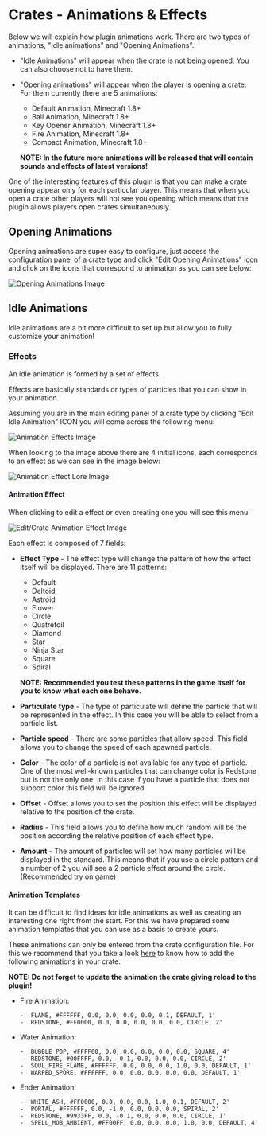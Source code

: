 # Crates - Animations & Effects

Below we will explain how plugin animations work. There are two types of animations, "Idle animations" and "Opening Animations".

* "Idle Animations" will appear when the crate is not being opened. You can also choose not to have them.

* "Opening animations" will appear when the player is opening a crate. For them currently there are 5 animations:

  * Default Animation, Minecraft 1.8+
  * Ball Animation, Minecraft 1.8+
  * Key Opener Animation, Minecraft 1.8+
  * Fire Animation, Minecraft 1.8+
  * Compact Animation, Minecraft 1.8+

  **NOTE: In the future more animations will be released that will contain sounds and effects of latest versions!**

One of the interesting features of this plugin is that you can make a crate opening appear only for each particular player. This means that when you open a crate other players will not see you opening which means that the plugin allows players open crates simultaneously.

## Opening Animations

Opening animations are super easy to configure, just access the configuration panel of a crate type and click "Edit Opening Animations" icon and click on the icons that correspond to animation as you can see below:

![Opening Animations Image](https://github.com/Phoenix-Plugins/phoenix-crates-wiki/tree/main/images/Animations-&-Effects-1.png)

## Idle Animations

Idle animations are a bit more difficult to set up but allow you to fully customize your animation!

### Effects

An idle animation is formed by a set of effects.

Effects are basically standards or types of particles that you can show in your animation.

Assuming you are in the main editing panel of a crate type by clicking "Edit Idle Animation" ICON you will come across the following menu:

![Animation Effects Image](https://github.com/Phoenix-Plugins/phoenix-crates-wiki/tree/main/images/Animations-&-Effects-2.png)

When looking to the image above there are 4 initial icons, each corresponds to an effect as we can see in the image below:

![Animation Effect Lore Image](https://github.com/Phoenix-Plugins/phoenix-crates-wiki/tree/main/images/Animations-%26-Effects-3.png)

#### Animation Effect

When clicking to edit a effect or even creating one you will see this menu:

![Edit/Crate Animation Effect Image](https://github.com/Phoenix-Plugins/phoenix-crates-wiki/tree/main/images/Animations-%26-Effects-4.png)

Each effect is composed of 7 fields:

* **Effect Type** - The effect type will change the pattern of how the effect itself will be displayed. There are 11 patterns:

  * Default
  * Deltoid
  * Astroid
  * Flower
  * Circle
  * Quatrefoil
  * Diamond
  * Star
  * Ninja Star
  * Square
  * Spiral

  **NOTE: Recommended you test these patterns in the game itself for you to know what each one behave.**

* **Particulate type** - The type of particulate will define the particle that will be represented in the effect. In this case you will be able to select from a particle list.

* **Particle speed** - There are some particles that allow speed. This field allows you to change the speed of each spawned particle.

* **Color** - The color of a particle is not available for any type of particle. One of the most well-known particles that can change color is Redstone but is not the only one. In this case if you have a particle that does not support color this field will be ignored.

* **Offset** - Offset allows you to set the position this effect will be displayed relative to the position of the crate.

* **Radius** - This field allows you to define how much random will be the position according the relative position of each effect type.

* **Amount** - The amount of particles will set how many particles will be displayed in the standard. This means that if you use a circle pattern and a number of 2 you will see a 2 particle effect around the circle. (Recommended try on game)

#### Animation Templates

It can be difficult to find ideas for idle animations as well as creating an interesting one right from the start. For this we have prepared some animation templates that you can use as a basis to create yours.

These animations can only be entered from the crate configuration file. For this we recommend that you take a look [here](LINK_HERE) to know how to add the following animations in your crate.

**NOTE: Do not forget to update the animation the crate giving reload to the plugin!**

* Fire Animation:

  ```text
  - 'FLAME, #FFFFFF, 0.0, 0.0, 0.0, 0.0, 0.1, DEFAULT, 1'
  - 'REDSTONE, #FF0000, 0.0, 0.0, 0.0, 0.0, 0.0, CIRCLE, 2'
  ```

* Water Animation:

  ```text
  - 'BUBBLE_POP, #FFFF00, 0.0, 0.0, 0.0, 0.0, 0.0, SQUARE, 4'
  - 'REDSTONE, #00FFFF, 0.0, -0.1, 0.0, 0.0, 0.0, CIRCLE, 2'
  - 'SOUL_FIRE_FLAME, #FFFFFF, 0.0, 0.0, 0.0, 1.0, 0.0, DEFAULT, 1'
  - 'WARPED_SPORE, #FFFFFF, 0.0, 0.0, 0.0, 0.0, 0.0, DEFAULT, 1'
  ```

* Ender Animation:

  ```text
  - 'WHITE_ASH, #FF0000, 0.0, 0.0, 0.0, 1.0, 0.1, DEFAULT, 2'
  - 'PORTAL, #FFFFFF, 0.0, -1.0, 0.0, 0.0, 0.0, SPIRAL, 2'
  - 'REDSTONE, #9933FF, 0.0, -0.1, 0.0, 0.0, 0.0, CIRCLE, 1'
  - 'SPELL_MOB_AMBIENT, #FF00FF, 0.0, 0.0, 0.0, 1.0, 0.0, DEFAULT, 4'
  ```
